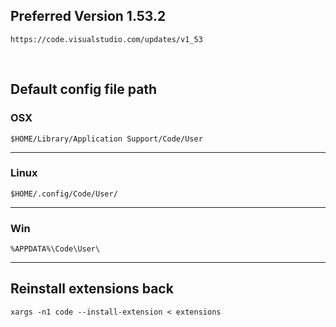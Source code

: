 ## Preferred Version 1.53.2
```
https://code.visualstudio.com/updates/v1_53
```
<br/>

## Default config file path

### OSX

```
$HOME/Library/Application Support/Code/User
```
___

### Linux

```
$HOME/.config/Code/User/
```
___

### Win

```
%APPDATA%\Code\User\
```
___

## Reinstall extensions back

```
xargs -n1 code --install-extension < extensions
```
